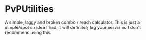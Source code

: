 # PvPUtilities
A simple, laggy and broken combo / reach calculator. This is just a simple/spot on idea I had, it will definitely lag your server so I don't recommend using this. 
